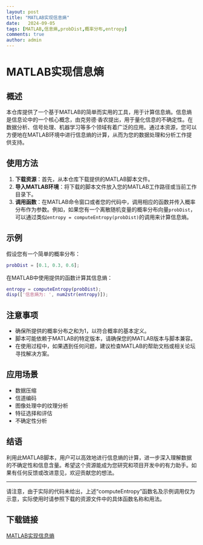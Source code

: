 ```yaml
---
layout: post
title: "MATLAB实现信息熵"
date:   2024-09-05
tags: [MATLAB,信息熵,probDist,概率分布,entropy]
comments: true
author: admin
---
```

# MATLAB实现信息熵

## 概述

本仓库提供了一个基于MATLAB的简单而实用的工具，用于计算信息熵。信息熵是信息论中的一个核心概念，由克劳德·香农提出，用于量化信息的不确定性。在数据分析、信号处理、机器学习等多个领域有着广泛的应用。通过本资源，您可以方便地在MATLAB环境中进行信息熵的计算，从而为您的数据处理和分析工作提供支持。

## 使用方法

1. **下载资源**：首先，从本仓库下载提供的MATLAB脚本文件。
2. **导入MATLAB环境**：将下载的脚本文件放入您的MATLAB工作路径或当前工作目录下。
3. **调用函数**：在MATLAB命令窗口或者您的代码中，调用相应的函数并传入概率分布作为参数。例如，如果您有一个离散随机变量的概率分布向量`probDist`，可以通过类似`entropy = computeEntropy(probDist)`的调用来计算信息熵。

## 示例

假设您有一个简单的概率分布：
```matlab
probDist = [0.1, 0.3, 0.6];
```

在MATLAB中使用提供的函数计算其信息熵：
```matlab
entropy = computeEntropy(probDist);
disp(['信息熵为: ', num2str(entropy)]);
```

## 注意事项

- 确保所提供的概率分布之和为1，以符合概率的基本定义。
- 脚本可能依赖于MATLAB的特定版本，请确保您的MATLAB版本与脚本兼容。
- 在使用过程中，如果遇到任何问题，建议检查MATLAB的帮助文档或相关论坛寻找解决方案。

## 应用场景

- 数据压缩
- 信道编码
- 图像处理中的纹理分析
- 特征选择和评估
- 不确定性分析

## 结语

利用此MATLAB脚本，用户可以高效地进行信息熵的计算，进一步深入理解数据的不确定性和信息含量。希望这个资源能成为您研究和项目开发中的有力助手。如果有任何反馈或改进意见，欢迎贡献您的想法。

---

请注意，由于实际的代码未给出，上述“computeEntropy”函数名及示例调用仅为示意，实际使用时请参照下载的资源文件中的具体函数名称和用法。

## 下载链接

[MATLAB实现信息熵](https://pan.quark.cn/s/2ae767a802da)